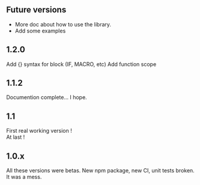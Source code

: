 
## Future versions
- More doc about how to use the library.
- Add some examples

## 1.2.0
Add {} syntax for block (IF, MACRO, etc)
Add function scope

## 1.1.2
Documention complete... I hope.  

## 1.1
First real working version !  
At last !

## 1.0.x
All these versions were betas. New npm package, new CI, unit tests broken.  
It was a mess.
